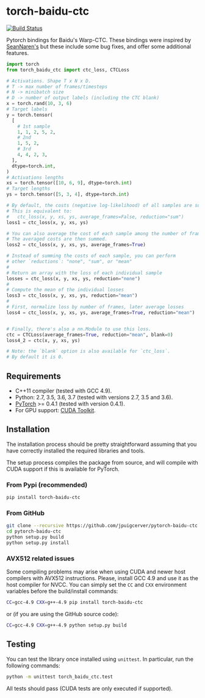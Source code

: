 # torch-baidu-ctc

[![Build Status](https://travis-ci.com/jpuigcerver/pytorch-baidu-ctc.svg?branch=master)](https://travis-ci.com/jpuigcerver/pytorch-baidu-ctc)

Pytorch bindings for Baidu's Warp-CTC. These bindings were inspired by
[SeanNaren's](https://github.com/SeanNaren/warp-ctc) but these include some bug fixes,
and offer some additional features.

```python
import torch
from torch_baidu_ctc import ctc_loss, CTCLoss

# Activations. Shape T x N x D.
# T -> max number of frames/timesteps
# N -> minibatch size
# D -> number of output labels (including the CTC blank)
x = torch.rand(10, 3, 6)
# Target labels
y = torch.tensor(
  [
    # 1st sample
    1, 1, 2, 5, 2,
    # 2nd
    1, 5, 2,
    # 3rd
    4, 4, 2, 3,
  ],
  dtype=torch.int,
)
# Activations lengths
xs = torch.tensor([10, 6, 9], dtype=torch.int)
# Target lengths
ys = torch.tensor([5, 3, 4], dtype=torch.int)

# By default, the costs (negative log-likelihood) of all samples are summed.
# This is equivalent to:
#   ctc_loss(x, y, xs, ys, average_frames=False, reduction="sum")
loss1 = ctc_loss(x, y, xs, ys)

# You can also average the cost of each sample among the number of frames.
# The averaged costs are then summed.
loss2 = ctc_loss(x, y, xs, ys, average_frames=True)

# Instead of summing the costs of each sample, you can perform
# other `reductions`: "none", "sum", or "mean"
#
# Return an array with the loss of each individual sample
losses = ctc_loss(x, y, xs, ys, reduction="none")
#
# Compute the mean of the individual losses
loss3 = ctc_loss(x, y, xs, ys, reduction="mean")
#
# First, normalize loss by number of frames, later average losses
loss4 = ctc_loss(x, y, xs, ys, average_frames=True, reduction="mean")


# Finally, there's also a nn.Module to use this loss.
ctc = CTCLoss(average_frames=True, reduction="mean", blank=0)
loss4_2 = ctc(x, y, xs, ys)

# Note: the `blank` option is also available for `ctc_loss`.
# By default it is 0.
```

## Requirements

- C++11 compiler (tested with GCC 4.9).
- Python: 2.7, 3.5, 3.6, 3.7 (tested with versions 2.7, 3.5 and 3.6).
- [PyTorch](http://pytorch.org/) >= 0.4.1 (tested with version 0.4.1).
- For GPU support: [CUDA Toolkit](https://developer.nvidia.com/cuda-zone).

## Installation

The installation process should be pretty straightforward assuming that you
have correctly installed the required libraries and tools.

The setup process compiles the package from source, and will compile with
CUDA support if this is available for PyTorch.

### From Pypi (recommended)

```bash
pip install torch-baidu-ctc
```

### From GitHub

```bash
git clone --recursive https://github.com/jpuigcerver/pytorch-baidu-ctc.git
cd pytorch-baidu-ctc
python setup.py build
python setup.py install
```

### AVX512 related issues

Some compiling problems may arise when using CUDA and newer host compilers
with AVX512 instructions. Please, install GCC 4.9 and use it as the host
compiler for NVCC. You can simply set the `CC` and `CXX` environment variables
before the build/install commands:

```bash
CC=gcc-4.9 CXX=g++-4.9 pip install torch-baidu-ctc
```

or (if you are using the GitHub source code):

```bash
CC=gcc-4.9 CXX=g++-4.9 python setup.py build
```

## Testing

You can test the library once installed using `unittest`. In particular,
run the following commands:

```bash
python -m unittest torch_baidu_ctc.test
```

All tests should pass (CUDA tests are only executed if supported).
